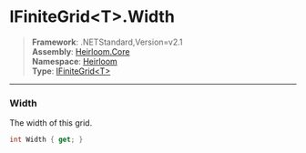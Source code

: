# IFiniteGrid\<T>.Width

> **Framework**: .NETStandard,Version=v2.1  
> **Assembly**: [Heirloom.Core][0]  
> **Namespace**: [Heirloom][0]  
> **Type**: [IFiniteGrid\<T>][1]  

--------------------------------------------------------------------------------

### Width

The width of this grid.

```cs
int Width { get; }
```

[0]: ../Heirloom.Core.md
[1]: Heirloom.IFiniteGrid[T].md
